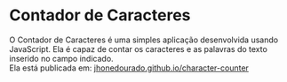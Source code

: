 # Contador de Caracteres
O Contador de Caracteres é uma simples aplicação desenvolvida usando JavaScript. Ela é capaz de contar os caracteres e as palavras do texto inserido no campo indicado.<br>
Ela está publicada em: <a href="https://jhonedourado.github.io/character-counter/" target="_blank">jhonedourado.github.io/character-counter</a>
